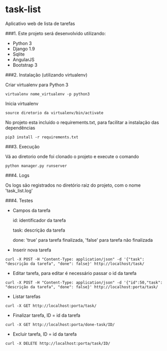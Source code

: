 # task-list
Aplicativo web de lista de tarefas

###1. Este projeto será desenvolvido utilizando:

* Python 3
* Django 1.9
* Sqlite
* AngularJS
* Bootstrap 3

###2. Instalação (utilizando virtualenv)

  Criar virtualenv para Python 3
  
  ```virtualenv nome_virtualenv -p python3```
  
  Inicia virtualenv
  
  ```source diretorio da virtualenv/bin/activate```
  
  No projeto esta incluído o requirements.txt, para facilitar a instalação das dependências
  
  ```pip3 install -r requirements.txt```

###3. Execução

  Vá ao diretorio onde foi clonado o projeto e execute o comando
  
  ```python manager.py runserver```

###4. Logs

  Os logs são registrados no diretório raiz do projeto, com o nome 'task_list.log'


###4. Testes

  * Campos da tarefa
  
    id: identificador da tarefa

    task: descrição da tarefa
    
    done: 'true' para tarefa finalizada, 'false' para tarefa não finalizada 
      
  * Inserir nova tarefa
  
  ```curl -X POST -H "Content-Type: application/json" -d '{"task": "descrição da tarefa", "done": false}' http://localhost/task/```
        
  * Editar tarefa, para editar é necessário passar o id da tarefa
  
  ```curl -X POST -H "Content-Type: application/json" -d '{"id":50,"task": "descrição da tarefa", "done": false}' http://localhost:porta/task/```
      
  * Listar tarefas
  
  ```curl -X GET http://localhost:porta/task/```

  * Finalizar tarefa, ID = id da tarefa
  
  ```curl -X GET http://localhost:porta/done-task/ID/```
  
  * Excluir tarefa, ID = id da tarefa

  ```curl -X DELETE http://localhost:porta/task/ID/```
